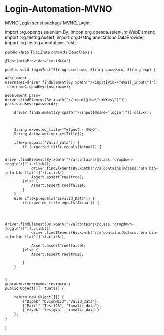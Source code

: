 # Login-Automation-MVNO
MVNO Login script
package MVNO_Login;

import org.openqa.selenium.By;
import org.openqa.selenium.WebElement;
import org.testng.Assert;
import org.testng.annotations.DataProvider;
import org.testng.annotations.Test;

public class Test_Data extends BaseClass {
	
	@Test(dataProvider="testdata")
	
	public void loginTest(String username, String password, String exp) {
		
	WebElement username1=driver.findElement(By.xpath("//input[@id=\"email_input\"]"));
	 username1.sendKeys(username);
		
	WebElement pass=	driver.findElement(By.xpath("//input[@id=\"chkYes\"]"));
	pass.sendKeys(password);
		
		driver.findElement(By.xpath("//input[@name='login']")).click();
		
		
		
		String expected_title="Telgoo5 - MVNO";
		String Actual=driver.getTitle();
		
		if(exp.equals("Valid_data")) {
			if (expected_title.equals(Actual)) {
				
				driver.findElement(By.xpath("//a[contains(@class,'dropdown-toggle')]")).click();
				driver.findElement(By.xpath("//a[contains(@class,'btn btn-info btn-flat')]")).click();
				Assert.assertTrue(true);
			}else {
				Assert.assertTrue(false);
			}
		}
		else if(exp.equals("Invalid_Data")) {
			if(expected_title.equals(Actual)) {
				
			
				
				driver.findElement(By.xpath("//a[contains(@class,'dropdown-toggle')]")).click();
				driver.findElement(By.xpath("//a[contains(@class,'btn btn-info btn-flat')]")).click();
				
				Assert.assertTrue(false);
			}else {
				Assert.assertTrue(true);
				
			}
		}
		
	
	}
	@DataProvider(name="testdata")
	public Object[][] tData() {
		
		return new Object[][] {
			{"Dipak","Dvish@123","Valid_data"},
			{"Patil","Test123", "Invalid_data"},
			{"Vivek","Test@147","Invalid_data"}
		};
	}
	
	

}
